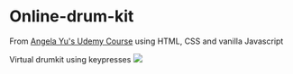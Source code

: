 # Online-drum-kit
From [Angela Yu's Udemy Course](https://www.udemy.com/course/the-complete-web-development-bootcamp/) using HTML, CSS and vanilla Javascript

Virtual drumkit using keypresses
![](https://i.imgur.com/BVJsAwK.png)

